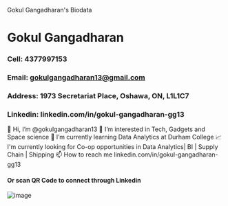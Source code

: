 Gokul Gangadharan's Biodata
# Gokul Gangadharan
### Cell: 4377997153
### Email: gokulgangadharan13@gmail.com
### Address: 1973 Secretariat Place, Oshawa, ON, L1L1C7
### Linkedin: linkedin.com/in/gokul-gangadharan-gg13
👋 Hi, I’m @gokulgangadharan13
👀 I’m interested in Tech, Gadgets and Space science
🌱 I’m currently learning Data Analytics at Durham College
📈 I'm currently looking for Co-op opportunities in Data Analytics| BI | Supply Chain | Shipping
📫 How to reach me linkedin.com/in/gokul-gangadharan-gg13
#### Or scan QR Code to connect through Linkedin
![image](https://github.com/gokulgangadharan13/gokulgangadharan13.github.io/assets/156724753/926c6c95-595e-4d3d-a349-c282266902b1)

